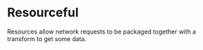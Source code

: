 # Resourceful

Resources allow network requests to be packaged together with a transform to get some data.  
